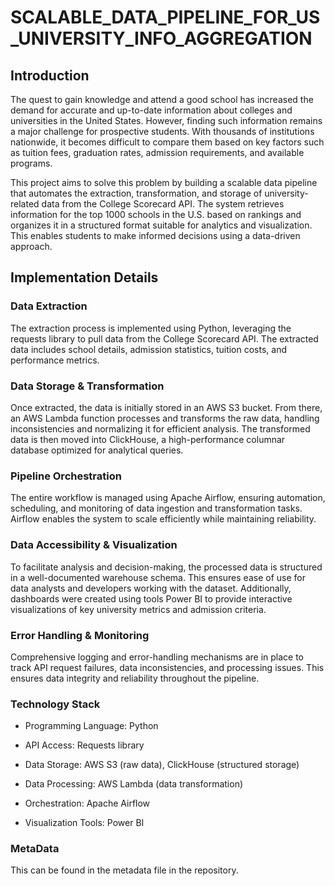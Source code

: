 # SCALABLE_DATA_PIPELINE_FOR_US_UNIVERSITY_INFO_AGGREGATION

## Introduction
The quest to gain knowledge and attend a good school has increased the demand for accurate and up-to-date information about colleges and universities in the United States. However, finding such information remains a major challenge for prospective students. With thousands of institutions nationwide, it becomes difficult to compare them based on key factors such as tuition fees, graduation rates, admission requirements, and available programs.

This project aims to solve this problem by building a scalable data pipeline that automates the extraction, transformation, and storage of university-related data from the College Scorecard API. The system retrieves information for the top 1000 schools in the U.S. based on rankings and organizes it in a structured format suitable for analytics and visualization. This enables students to make informed decisions using a data-driven approach.

## Implementation Details

### Data Extraction

The extraction process is implemented using Python, leveraging the requests library to pull data from the College Scorecard API. The extracted data includes school details, admission statistics, tuition costs, and performance metrics.

### Data Storage & Transformation

Once extracted, the data is initially stored in an AWS S3 bucket. From there, an AWS Lambda function processes and transforms the raw data, handling inconsistencies and normalizing it for efficient analysis. The transformed data is then moved into ClickHouse, a high-performance columnar database optimized for analytical queries.

### Pipeline Orchestration

The entire workflow is managed using Apache Airflow, ensuring automation, scheduling, and monitoring of data ingestion and transformation tasks. Airflow enables the system to scale efficiently while maintaining reliability.

### Data Accessibility & Visualization

To facilitate analysis and decision-making, the processed data is structured in a well-documented warehouse schema. This ensures ease of use for data analysts and developers working with the dataset. Additionally, dashboards were created using tools  Power BI to provide interactive visualizations of key university metrics and admission criteria.

### Error Handling & Monitoring

Comprehensive logging and error-handling mechanisms are in place to track API request failures, data inconsistencies, and processing issues. This ensures data integrity and reliability throughout the pipeline.

### Technology Stack

* Programming Language: Python

* API Access: Requests library

* Data Storage: AWS S3 (raw data), ClickHouse (structured storage)

* Data Processing: AWS Lambda (data transformation)

* Orchestration: Apache Airflow

* Visualization Tools: Power BI

### MetaData
This can be found in the metadata file in the repository.

